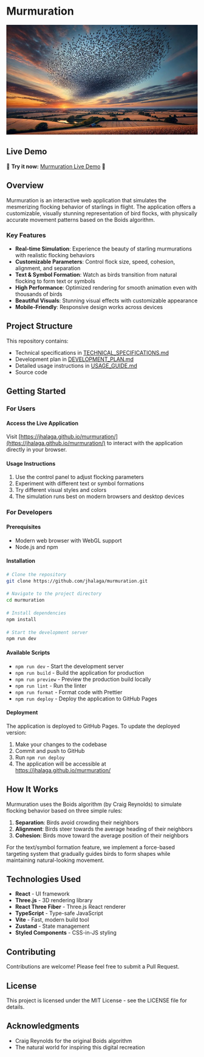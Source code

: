 # Murmuration

![Murmuration Banner](./public/murmuration_1.jpg)

## Live Demo

🌟 **Try it now:** [Murmuration Live Demo](https://jhalaga.github.io/murmuration/) 🌟

## Overview

Murmuration is an interactive web application that simulates the mesmerizing flocking behavior of starlings in flight. The application offers a customizable, visually stunning representation of bird flocks, with physically accurate movement patterns based on the Boids algorithm.

### Key Features

- **Real-time Simulation**: Experience the beauty of starling murmurations with realistic flocking behaviors
- **Customizable Parameters**: Control flock size, speed, cohesion, alignment, and separation
- **Text & Symbol Formation**: Watch as birds transition from natural flocking to form text or symbols
- **High Performance**: Optimized rendering for smooth animation even with thousands of birds
- **Beautiful Visuals**: Stunning visual effects with customizable appearance
- **Mobile-Friendly**: Responsive design works across devices

## Project Structure

This repository contains:

- Technical specifications in [TECHNICAL_SPECIFICATIONS.md](./TECHNICAL_SPECIFICATIONS.md)
- Development plan in [DEVELOPMENT_PLAN.md](./DEVELOPMENT_PLAN.md)
- Detailed usage instructions in [USAGE_GUIDE.md](./USAGE_GUIDE.md)
- Source code

## Getting Started

### For Users

#### Access the Live Application
Visit [https://jhalaga.github.io/murmuration/](https://jhalaga.github.io/murmuration/) to interact with the application directly in your browser.

#### Usage Instructions
1. Use the control panel to adjust flocking parameters
2. Experiment with different text or symbol formations
3. Try different visual styles and colors
4. The simulation runs best on modern browsers and desktop devices

### For Developers

#### Prerequisites

- Modern web browser with WebGL support
- Node.js and npm

#### Installation

```bash
# Clone the repository
git clone https://github.com/jhalaga/murmuration.git

# Navigate to the project directory
cd murmuration

# Install dependencies
npm install

# Start the development server
npm run dev
```

#### Available Scripts

- `npm run dev` - Start the development server
- `npm run build` - Build the application for production
- `npm run preview` - Preview the production build locally
- `npm run lint` - Run the linter
- `npm run format` - Format code with Prettier
- `npm run deploy` - Deploy the application to GitHub Pages

#### Deployment

The application is deployed to GitHub Pages. To update the deployed version:

1. Make your changes to the codebase
2. Commit and push to GitHub
3. Run `npm run deploy`
4. The application will be accessible at https://jhalaga.github.io/murmuration/

## How It Works

Murmuration uses the Boids algorithm (by Craig Reynolds) to simulate flocking behavior based on three simple rules:

1. **Separation**: Birds avoid crowding their neighbors
2. **Alignment**: Birds steer towards the average heading of their neighbors
3. **Cohesion**: Birds move toward the average position of their neighbors

For the text/symbol formation feature, we implement a force-based targeting system that gradually guides birds to form shapes while maintaining natural-looking movement.

## Technologies Used

- **React** - UI framework
- **Three.js** - 3D rendering library
- **React Three Fiber** - Three.js React renderer
- **TypeScript** - Type-safe JavaScript
- **Vite** - Fast, modern build tool
- **Zustand** - State management
- **Styled Components** - CSS-in-JS styling

## Contributing

Contributions are welcome! Please feel free to submit a Pull Request.

## License

This project is licensed under the MIT License - see the LICENSE file for details.

## Acknowledgments

- Craig Reynolds for the original Boids algorithm
- The natural world for inspiring this digital recreation